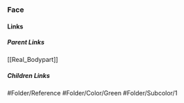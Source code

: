 ### Face
#### Links
##### Parent Links
[[Real_Bodypart]]
##### Children Links
#Folder/Reference
#Folder/Color/Green
#Folder/Subcolor/1
